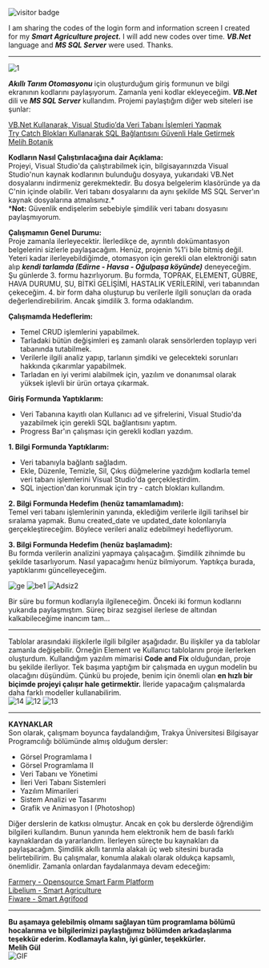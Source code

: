![visitor badge](https://visitor-badge.laobi.icu/badge?page_id=jwenjian.visitor-badge)

I am sharing the codes of the login form and information screen I created for my _**Smart Agriculture project.**_ I will add new codes over time. _**VB.Net**_ language and _**MS SQL Server**_ were used. Thanks.

-------------------------------------------------------------------------------------------------------------------------------------------------------------------------------------------

![1](https://github.com/melihgl/AkilliTarimOtomasyonu/assets/114761555/f86f8b7a-8757-4723-8571-58a35170e644)

_**Akıllı Tarım Otomasyonu**_ için oluşturduğum giriş formunun ve bilgi ekranının kodlarını paylaşıyorum. Zamanla yeni kodlar ekleyeceğim. _**VB.Net**_ dili ve _**MS SQL Server**_ kullandım. Projemi paylaştığım diğer web siteleri ise şunlar:

[VB.Net Kullanarak, Visual Studio’da Veri Tabanı İşlemleri Yapmak](https://medium.com/@melihgul/vb-net-kullanarak-visual-studioda-veri-taban%C4%B1-ms-sql-server-i%CC%87%C5%9Flemleri-yapmak-22f0f5f5d056) <br/>
[Try Catch Blokları Kullanarak SQL Bağlantısını Güvenli Hale Getirmek](https://medium.com/@melihgul/try-catch-bloklar%C4%B1-kullanarak-sql-ba%C4%9Flant%C4%B1s%C4%B1n%C4%B1-g%C3%BCvenli-hale-getirmek-vb-net-503c29cbc7cc) <br/>
[Melih Botanik](https://www.melihbotanik.melihgul.com/index.php/12-12-2023-te-sundugum-akilli-tarim-kodlarim)

**Kodların Nasıl Çalıştırılacağına dair Açıklama:** <br/>
Projeyi, Visual Studio'da çalıştırabilmek için, bilgisayarınızda Visual Studio'nun kaynak kodlarının bulunduğu dosyaya, yukarıdaki VB.Net dosyalarını indirmeniz gerekmektedir. Bu dosya belgelerim klasöründe ya da C'nin içinde olabilir. Veri tabanı dosyalarını da aynı şekilde MS SQL Server'ın kaynak dosyalarına atmalısınız.* <br/>
***Not:** Güvenlik endişelerim sebebiyle şimdilik veri tabanı dosyasını paylaşmıyorum.

**Çalışmamın Genel Durumu:** <br/>
Proje zamanla ilerleyecektir. İlerledikçe de, ayrıntılı dokümantasyon belgelerini sizlerle paylaşacağım. Henüz, projenin %1'i bile bitmiş değil. Yeteri kadar ilerleyebildiğimde, otomasyon için gerekli olan elektroniği satın alıp _**kendi tarlamda (Edirne - Havsa - Oğulpaşa köyünde)**_ deneyeceğim. Şu günlerde 3. formu hazırlıyorum. Bu formda, TOPRAK, ELEMENT, GÜBRE, HAVA DURUMU, SU, BİTKİ GELİŞİMİ, HASTALIK VERİLERİNİ, veri tabanından çekeceğim. 4. bir form daha oluşturup bu verilerle ilgili sonuçları da orada değerlendirebilirim. Ancak şimdilik 3. forma odaklandım.

**Çalışmamda Hedeflerim:**
- Temel CRUD işlemlerini yapabilmek.
- Tarladaki bütün değişimleri eş zamanlı olarak sensörlerden toplayıp veri tabanında tutabilmek.
- Verilerle ilgili analiz yapıp, tarlanın şimdiki ve gelecekteki sorunları hakkında çıkarımlar yapabilmek.
- Tarladan en iyi verimi alabilmek için, yazılım ve donanımsal olarak yüksek işlevli bir ürün ortaya çıkarmak.

**Giriş Formunda Yaptıklarım:**
- Veri Tabanına kayıtlı olan Kullanıcı ad ve şifrelerini, Visual Studio'da yazabilmek için gerekli SQL bağlantısını yaptım.
- Progress Bar'ın çalışması için gerekli kodları yazdım.

**1. Bilgi Formunda Yaptıklarım:**
- Veri tabanıyla bağlantı sağladım.
- Ekle, Düzenle, Temizle, Sil, Çıkış düğmelerine yazdığım kodlarla temel veri tabanı işlemlerini Visual Studio'da gerçekleştirdim.
- SQL injection'dan korunmak için try - catch blokları kullandım.

**2. Bilgi Formunda Hedefim (henüz tamamlamadım):**<br/>
Temel veri tabanı işlemlerinin yanında, eklediğim verilerle ilgili tarihsel bir sıralama yapmak. Bunu created_date ve updated_date kolonlarıyla gerçekleştireceğim. Böylece verileri analiz edebilmeyi hedefliyorum. 

**3. Bilgi Formunda Hedefim (henüz başlamadım):**<br/>
Bu formda verilerin analizini yapmaya çalışacağım. Şimdilik zihnimde bu şekilde tasarlıyorum. Nasıl yapacağımı henüz bilmiyorum. Yaptıkça burada, yaptıklarımı güncelleyeceğim.

![ge](https://github.com/melihgl/AkilliTarimOtomasyonu/assets/114761555/74cbc9e7-bc28-4cf8-ae7f-73ec5c782d85)
![be1](https://github.com/melihgl/AkilliTarimOtomasyonu/assets/114761555/de133e23-a079-45bf-afaa-083cda6accd9)
![Adsiz2](https://github.com/melihgl/AkilliTarimOtomasyonu/assets/114761555/4d55c354-29ac-407e-b3b0-e1b641c07922)

Bir süre bu formun kodlarıyla ilgileneceğim. Önceki iki formun kodlarını yukarıda paylaşmıştım. Süreç biraz sezgisel ilerlese de altından kalkabileceğime inancım tam...  

-------------------------------------------------------------------------------------------------------------------------------------------------------------------------------------------
Tablolar arasındaki ilişkilerle ilgili bilgiler aşağıdadır. Bu ilişkiler ya da tablolar zamanla değişebilir. Örneğin Element ve Kullanıcı tablolarını proje ilerlerken oluşturdum. Kullandığım yazılım mimarisi **Code and Fix** olduğundan, proje bu şekilde ilerliyor. Tek başıma yaptığım bir çalışmada en uygun modelin bu olacağını düşündüm. Çünkü bu projede, benim için önemli olan **en hızlı bir biçimde projeyi çalışır hale getirmektir.** İleride yapacağım çalışmalarda daha farklı modeller kullanabilirim.<br/>
![14](https://github.com/melihgl/AkilliTarimOtomasyonu/assets/114761555/c4ce700d-be48-4541-92e2-30483380a416)
![12](https://github.com/melihgl/AkilliTarimOtomasyonu/assets/114761555/e734f039-475a-44ce-9cf7-9db7b0859936)
![13](https://github.com/melihgl/AkilliTarimOtomasyonu/assets/114761555/8addfaec-7b0e-4982-a3c0-392eb56549dc)

-------------------------------------------------------------------------------------------------------------------------------------------------------------------------------------------
**KAYNAKLAR** <br/>
Son olarak, çalışmam boyunca faydalandığım, Trakya Üniversitesi Bilgisayar Programcılığı bölümünde almış olduğum dersler:
- Görsel Programlama I
- Görsel Programlama II
- Veri Tabanı ve Yönetimi
- İleri Veri Tabanı Sistemleri
- Yazılım Mimarileri
- Sistem Analizi ve Tasarımı
- Grafik ve Animasyon I (Photoshop) <br/>

Diğer derslerin de katkısı olmuştur. Ancak en çok bu derslerde öğrendiğim bilgileri kullandım. Bunun yanında hem elektronik hem de basılı farklı kaynaklardan da yararlandım. İlerleyen süreçte bu kaynakları da paylaşacağım. Şimdilik akıllı tarımla alakalı üç web sitesini burada belirtebilirim. Bu çalışmalar, konumla alakalı olarak oldukça kapsamlı, önemlidir. Zamanla onlardan faydalanmaya devam edeceğim: <br/>

[Farmery - Opensource Smart Farm Platform](https://www.hackster.io/dmtan/farmery-opensource-smart-farm-platform-adcc21) <br/>
[Libelium - Smart Agriculture](https://www.libelium.com/iot-solutions/smart-agriculture/) <br/>
[Fiware - Smart Agrifood](https://www.fiware.org/community/smart-agrifood/)
  
-------------------------------------------------------------------------------------------------------------------------------------------------------------------------------------------

**Bu aşamaya gelebilmiş olmamı sağlayan tüm programlama bölümü hocalarıma ve bilgilerimizi paylaştığımız bölümden arkadaşlarıma teşekkür ederim. Kodlamayla kalın, iyi günler, teşekkürler.** <br/>
**Melih Gül**<br/>
<img align="left" alt="GIF" src="https://user-images.githubusercontent.com/74038190/212750999-42ff8a64-dad8-4772-9648-849968543991.gif"/>
